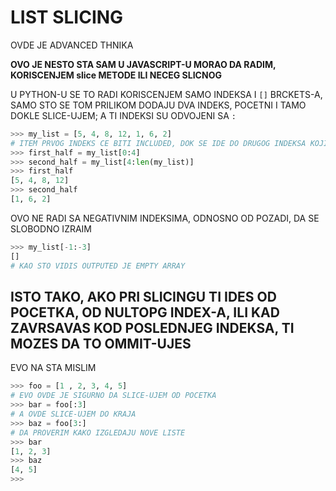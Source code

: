 # LIST SLICING

OVDE JE ADVANCED THNIKA

**OVO JE NESTO STA SAM U JAVASCRIPT-U MORAO DA RADIM, KORISCENJEM slice METODE ILI NECEG SLICNOG**

U PYTHON-U SE TO RADI KORISCENJEM SAMO INDEKSA I `[]` BRCKETS-A, SAMO STO SE TOM PRILIKOM DODAJU DVA INDEKS, POCETNI I TAMO DOKLE SLICE-UJEM; A TI INDEKSI SU ODVOJENI SA `:`

```py
>>> my_list = [5, 4, 8, 12, 1, 6, 2]
# ITEM PRVOG INDEKS CE BITI INCLUDED, DOK SE IDE DO DRUGOG INDEKSA KOJI NIJE INCLUDED
>>> first_half = my_list[0:4]
>>> second_half = my_list[4:len(my_list)]
>>> first_half
[5, 4, 8, 12]
>>> second_half
[1, 6, 2] 
```

OVO NE RADI SA NEGATIVNIM INDEKSIMA, ODNOSNO OD POZADI, DA SE SLOBODNO IZRAIM

```py
>>> my_list[-1:-3]
[]
# KAO STO VIDIS OUTPUTED JE EMPTY ARRAY
```

## ISTO TAKO, AKO PRI SLICINGU TI IDES OD POCETKA, OD NULTOPG INDEX-A, ILI KAD ZAVRSAVAS KOD POSLEDNJEG INDEKSA, TI MOZES DA TO OMMIT-UJES

EVO NA STA MISLIM

```py
>>> foo = [1 , 2, 3, 4, 5]
# EVO OVDE JE SIGURNO DA SLICE-UJEM OD POCETKA
>>> bar = foo[:3]
# A OVDE SLICE-UJEM DO KRAJA
>>> baz = foo[3:]
# DA PROVERIM KAKO IZGLEDAJU NOVE LISTE
>>> bar
[1, 2, 3]
>>> baz
[4, 5]
>>> 
```
